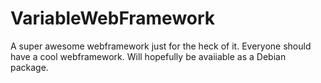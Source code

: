 VariableWebFramework
====================

A super awesome webframework just for the heck of it.
Everyone should have a cool webframework.
Will hopefully be avaiiable as a Debian package.
